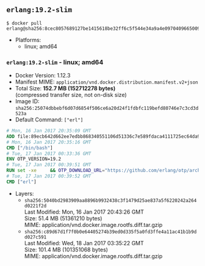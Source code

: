 ## `erlang:19.2-slim`

```console
$ docker pull erlang@sha256:8cec8057689127be1415618be32ff6c5f544e34a9a4e0970409665009b159b82
```

-	Platforms:
	-	linux; amd64

### `erlang:19.2-slim` - linux; amd64

-	Docker Version: 1.12.3
-	Manifest MIME: `application/vnd.docker.distribution.manifest.v2+json`
-	Total Size: **152.7 MB (152712278 bytes)**  
	(compressed transfer size, not on-disk size)
-	Image ID: `sha256:25074dbbebf6d07d6854f506ce6a20d24f1fdbfc119befd80746e7c3cd3d523a`
-	Default Command: `["erl"]`

```dockerfile
# Mon, 16 Jan 2017 20:35:09 GMT
ADD file:89ecb642d662ee7edbb868340551106d51336c7e589fdaca4111725ec64da957 in / 
# Mon, 16 Jan 2017 20:35:16 GMT
CMD ["/bin/bash"]
# Tue, 17 Jan 2017 00:33:36 GMT
ENV OTP_VERSION=19.2
# Tue, 17 Jan 2017 00:39:51 GMT
RUN set -xe 	&& OTP_DOWNLOAD_URL="https://github.com/erlang/otp/archive/OTP-${OTP_VERSION}.tar.gz" 	&& OTP_DOWNLOAD_SHA256="c6adbc82a45baa49bf9f5b524089da480dd27113c51b3d147aeb196fdb90516b" 	&& runtimeDeps=' 		libodbc1 		libssl1.0.0 		libsctp1 		libwxgtk3.0-0 	' 	&& buildDeps=' 		curl 		ca-certificates 		autoconf 		gcc 		make 		libncurses-dev 		unixodbc-dev 		libssl-dev 		libsctp-dev 		libwxgtk3.0-dev 	' 	&& apt-get update 	&& apt-get install -y --no-install-recommends $runtimeDeps 	&& apt-get install -y --no-install-recommends $buildDeps 	&& curl -fSL -o otp-src.tar.gz "$OTP_DOWNLOAD_URL" 	&& echo "$OTP_DOWNLOAD_SHA256 otp-src.tar.gz" | sha256sum -c - 	&& mkdir -p /usr/src/otp-src 	&& tar -xzf otp-src.tar.gz -C /usr/src/otp-src --strip-components=1 	&& rm otp-src.tar.gz 	&& cd /usr/src/otp-src 	&& ./otp_build autoconf 	&& ./configure 		--enable-sctp 		--enable-dirty-schedulers 	&& make -j$(nproc) 	&& make install 	&& find /usr/local -name examples | xargs rm -rf 	&& apt-get purge -y --auto-remove $buildDeps 	&& rm -rf /usr/src/otp-src /var/lib/apt/lists/*
# Tue, 17 Jan 2017 00:39:52 GMT
CMD ["erl"]
```

-	Layers:
	-	`sha256:5040bd2983909aa8896b9932438c3f1479d25ae837a5f6220242a264d0221f2d`  
		Last Modified: Mon, 16 Jan 2017 20:43:26 GMT  
		Size: 51.4 MB (51361210 bytes)  
		MIME: application/vnd.docker.image.rootfs.diff.tar.gzip
	-	`sha256:c89d67d1f7f0b0e64405274b39ed0d335f5a0fd3ffe4a11ac41b1b9dd027c591`  
		Last Modified: Wed, 18 Jan 2017 03:35:22 GMT  
		Size: 101.4 MB (101351068 bytes)  
		MIME: application/vnd.docker.image.rootfs.diff.tar.gzip
